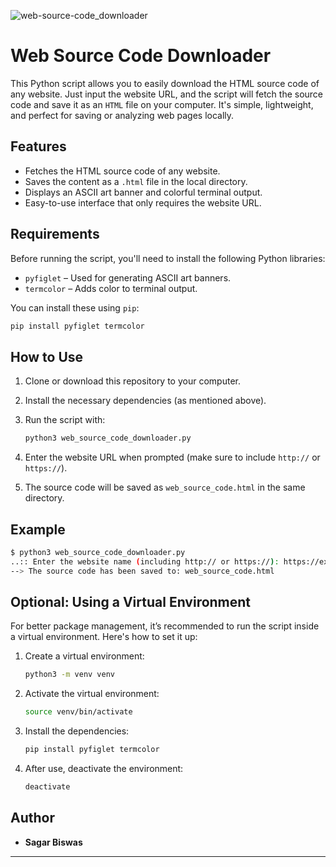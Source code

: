 ![web-source-code_downloader](https://scontent.fdac138-2.fna.fbcdn.net/v/t39.30808-6/471830853_122132259044552158_3565479281626046296_n.jpg?stp=dst-jpg_p526x296_tt6&_nc_cat=106&ccb=1-7&_nc_sid=127cfc&_nc_ohc=AejDNtbRnX0Q7kNvgEZc5r2&_nc_zt=23&_nc_ht=scontent.fdac138-2.fna&_nc_gid=AIJFI8o8g89A7N9Fv0OfCCA&oh=00_AYCmxd-6b43GdRnGunI4zEWRsUVMefAOcg4VFWbwz2BybQ&oe=6778C996)

# Web Source Code Downloader

This Python script allows you to easily download the HTML source code of any website. Just input the website URL, and the script will fetch the source code and save it as an `HTML` file on your computer. It's simple, lightweight, and perfect for saving or analyzing web pages locally.

## Features

- Fetches the HTML source code of any website.
- Saves the content as a `.html` file in the local directory.
- Displays an ASCII art banner and colorful terminal output.
- Easy-to-use interface that only requires the website URL.

## Requirements

Before running the script, you'll need to install the following Python libraries:

- `pyfiglet` – Used for generating ASCII art banners.
- `termcolor` – Adds color to terminal output.

You can install these using `pip`:

```bash
pip install pyfiglet termcolor
```

## How to Use

1. Clone or download this repository to your computer.
2. Install the necessary dependencies (as mentioned above).
3. Run the script with:

   ```bash
   python3 web_source_code_downloader.py
   ```

4. Enter the website URL when prompted (make sure to include `http://` or `https://`).
5. The source code will be saved as `web_source_code.html` in the same directory.

## Example

```bash
$ python3 web_source_code_downloader.py
..:: Enter the website name (including http:// or https://): https://example.com
--> The source code has been saved to: web_source_code.html
```

## Optional: Using a Virtual Environment

For better package management, it’s recommended to run the script inside a virtual environment. Here's how to set it up:

1. Create a virtual environment:

   ```bash
   python3 -m venv venv
   ```

2. Activate the virtual environment:

   ```bash
   source venv/bin/activate
   ```

3. Install the dependencies:

   ```bash
   pip install pyfiglet termcolor
   ```

4. After use, deactivate the environment:

   ```bash
   deactivate
   ```

## Author

- **Sagar Biswas**

---
